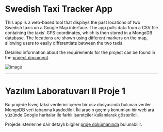 # Swedish Taxi Tracker App

This app is a web-based tool that displays the past locations of two Swedish taxis on a Google Map interface. The app pulls data from a CSV file containing the taxis' GPS coordinates, which is then stored in a MongoDB database. The locations are shown using different markers on the map, allowing users to easily differentiate between the two taxis.

Detailed information about the requirements for the project can be found in the [project document](https://github.com/armankuyucu/yazlab2_proje1/blob/master/Yaz%C4%B1l%C4%B1m%20Laboratuvar%C4%B1%20II%20Proje%201.pdf).

![image](https://user-images.githubusercontent.com/74271517/161285298-1dac6e94-e3c4-45b9-b54e-da897d2b9e77.png)

***

# Yazılım Laboratuvarı II Proje 1

Bu projede İsveç taksi verilerini
içeren bir csv dosyasında bulunan
veriler MongoDB veri tabanına
kaydedildi. İki aracın
geçmiş konumları bir web ara yüzünde Google
haritalar ile farklı işaretçiler
kullanılarak gösterildi.

Projede isterlerine dair detaylı bilgiler [proje dokümanında](https://github.com/armankuyucu/yazlab2_proje1/blob/master/Yaz%C4%B1l%C4%B1m%20Laboratuvar%C4%B1%20II%20Proje%201.pdf) bulunabilir.
